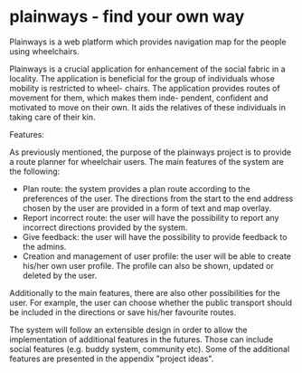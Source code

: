 plainways - find your own way
=============================

Plainways is a web platform which
provides navigation map for the people using wheelchairs.  

Plainways is a crucial application for enhancement of the social fabric in a locality. The
application is beneficial for the group of individuals whose mobility is restricted to wheel-
chairs. The application provides routes of movement for them, which makes them inde-
pendent, confident and motivated to move on their own. It aids the relatives of these
individuals in taking care of their kin.  
  
Features:  
  
As previously mentioned, the purpose of the plainways project is to provide a route
planner for wheelchair users. The main features of the system are the following:  
  
+ Plan route: the system provides a plan route according to the preferences of the
user. The directions from the start to the end address chosen by the user are
provided in a form of text and map overlay.
+ Report incorrect route: the user will have the possibility to report any incorrect
directions provided by the system.
+ Give feedback: the user will have the possibility to provide feedback to the admins.
+ Creation and management of user profile: the user will be able to create his/her
own user profile. The profile can also be shown, updated or deleted by the user.  
  
Additionally to the main features, there are also other possibilities for the user. For
example, the user can choose whether the public transport should be included in the
directions or save his/her favourite routes.  
  
The system will follow an extensible design in order to allow the implementation of
additional features in the futures. Those can include social features (e.g. buddy system,
community etc). Some of the additional features are presented in the appendix "project
ideas".

